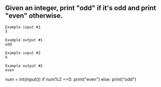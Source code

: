 ## Given an integer, print "odd" if it's odd and print "even" otherwise.

```
Example input #1
5

Example output #1
odd

Example input #2
6

Example output #2
even
```
num = int(input())
if num%2 ==0:
  print("even")
else:
  print("odd")
